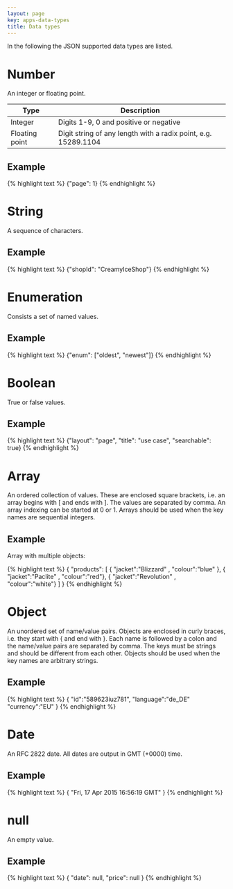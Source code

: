 ```yaml
---
layout: page
key: apps-data-types
title: Data types
---
```


In the following the JSON supported data types are listed.

# Number

An integer or floating point.

| Type      | Description    |
|---------------|---------------|
| Integer   | Digits 1-9, 0 and positive or negative |
| Floating point | Digit string of any length with a radix point, e.g. 15289.1104|

## Example

{% highlight text %}
{"page": 1}
{% endhighlight %}

# String

A sequence of characters.

## Example

{% highlight text %}
{"shopId": "CreamyIceShop"}
{% endhighlight %}

# Enumeration

Consists a set of named values.

## Example

{% highlight text %}
{"enum": ["oldest", "newest"]}
{% endhighlight %}

# Boolean

True or false values.

## Example

{% highlight text %}
{"layout": "page", "title": "use case", "searchable": true}
{% endhighlight %}

# Array

An ordered collection of values. These are enclosed square brackets, i.e. an array begins with [ and ends with ].
The values are separated by comma.
An array indexing can be started at 0 or 1. Arrays should be used when the key names are sequential integers.

## Example

Array with multiple objects:

{% highlight text %}
{
  "products": [
  { "jacket":"Blizzard" , "colour":"blue" },
  { "jacket":"Paclite" , "colour":"red"},
  { "jacket":"Revolution" , "colour":"white"}
  ]
}
{% endhighlight %}

# Object

An unordered set of name/value pairs. Objects are enclosed in curly braces, i.e. they start with { and end with }.
Each name is followed by a colon and the name/value pairs are separated by comma.
The keys must be strings and should be different from each other.
Objects should be used when the key names are arbitrary strings.

## Example

{% highlight text %}
{
  "id":"589623iuz781",
  "language":"de_DE"
  "currency":"EU"
}
{% endhighlight %}

# Date

An RFC 2822 date. All dates are output in GMT (+0000) time.

## Example

{% highlight text %}
{
  "Fri, 17 Apr 2015 16:56:19 GMT"
}
{% endhighlight %}

# null

An empty value.

## Example

{% highlight text %}
{
    "date": null,
    "price": null
}
{% endhighlight %}
